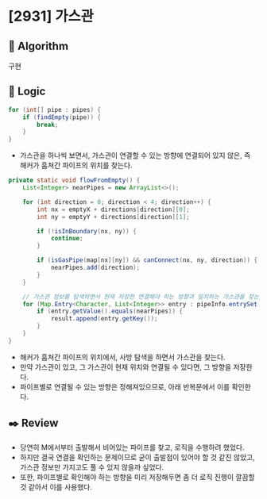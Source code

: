 # [2931] 가스관

## :pushpin: **Algorithm**

구현

## :round_pushpin: **Logic**

```java
for (int[] pipe : pipes) {
    if (findEmpty(pipe)) {
        break;
    }
}
```

- 가스관을 하나씩 보면서, 가스관이 연결할 수 있는 방향에 연결되어 있지 않은, 즉 해커가 훔쳐간 파이프의 위치를 찾는다.

```java
private static void flowFromEmpty() {
    List<Integer> nearPipes = new ArrayList<>();

    for (int direction = 0; direction < 4; direction++) {
        int nx = emptyX + directions[direction][0];
        int ny = emptyY + directions[direction][1];

        if (!isInBoundary(nx, ny)) {
            continue;
        }

        if (isGasPipe(map[nx][ny]) && canConnect(nx, ny, direction)) {
            nearPipes.add(direction);
        }
    }

    // 가스관 정보를 탐색하면서 현재 저장한 연결해야 하는 방향과 일치하는 가스관을 찾는다.
    for (Map.Entry<Character, List<Integer>> entry : pipeInfo.entrySet()) {
        if (entry.getValue().equals(nearPipes)) {
            result.append(entry.getKey());
        }
    }
}
```

- 해커가 훔쳐간 파이프의 위치에서, 사방 탐색을 하면서 가스관을 찾는다.
- 만약 가스관이 있고, 그 가스관이 현재 위치와 연결될 수 있다면, 그 방향을 저장한다.
- 파이프별로 연결될 수 있는 방향은 정해져있으므로, 아래 반복문에서 이를 확인한다.

## :black_nib: **Review**
- 당연히 M에서부터 출발해서 비어있는 파이프를 찾고, 로직을 수행하려 했었다.
- 하지만 결국 연결을 확인하는 문제이므로 굳이 출발점이 있어야 할 것 같진 않았고, 가스관 정보만 가지고도 풀 수 있지 않을까 싶었다.
- 또한, 파이프별로 확인해야 하는 방향을 미리 저장해두면 좀 더 로직 진행이 깔끔할 것 같아서 이를 사용했다.